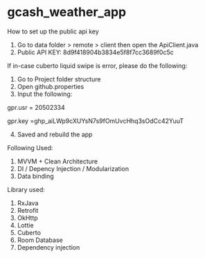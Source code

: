 # gcash_weather_app


How to set up the public api key
1. Go to data folder > remote > client then open the ApiClient.java
2. Public API KEY: 8d9f418904b3834e5f8f7cc3689f0c5c

If in-case cuberto liquid swipe is error, please do the following:
1. Go to Project folder structure
2. Open github.properties
3. Input the following:

gpr.usr = 20502334

gpr.key =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


4. Saved and rebuild the app

Following Used:
1. MVVM + Clean Architecture
2. DI / Depency Injection / Modularization
3. Data binding

Library used:
1. RxJava
2. Retrofit
3. OkHttp
4. Lottie
5. Cuberto
6. Room Database
7. Dependency injection
